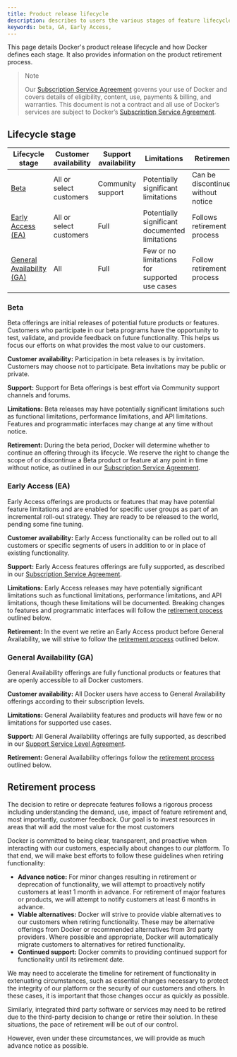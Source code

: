 ```yaml
---
title: Product release lifecycle
description: describes to users the various stages of feature lifecycle from beta to GA.
keywords: beta, GA, Early Access, 
---
```


This page details Docker's product release lifecycle and how Docker defines each stage. It also provides information on the product retirement process. 

>Note
>
>Our [Subscription Service Agreement](https://www.docker.com/legal/docker-subscription-service-agreement) governs your use of Docker and covers details of eligibility, content, use, payments & billing, and warranties. This document is not a contract and all use of Docker’s services are subject to Docker’s [Subscription Service Agreement](https://www.docker.com/legal/docker-subscription-service-agreement).

## Lifecycle stage

| Lifecycle stage  | Customer availability | Support availability | Limitations | Retirement |
| --- | --- | ---- | ---| ---|
|[Beta](#beta) | All or select customers | Community support | Potentially significant limitations | Can be discontinued without notice |
| [Early Access (EA)](#early-access-ea) | All or select customers | Full | Potentially significant documented limitations | Follows retirement process |
| [General Availability (GA)](#general-availability-ga) | All | Full | Few or no limitations for supported use cases | Follow retirement process |

### Beta

Beta offerings are initial releases of potential future products or features. Customers who participate in our beta programs have the opportunity to test, validate, and provide feedback on future functionality. This helps us focus our efforts on what provides the most value to our customers.

**Customer availability:** Participation in beta releases is by invitation. Customers may choose not to participate. Beta invitations may be public or private.

**Support:** Support for Beta offerings is best effort via Community support channels and forums.

**Limitations:** Beta releases may have potentially significant limitations such as functional limitations, performance limitations, and API limitations. Features and programmatic interfaces may change at any time without notice.

**Retirement:** During the beta period, Docker will determine whether to continue an offering through its lifecycle. We reserve the right to change the scope of or discontinue a Beta product or feature at any point in time without notice, as outlined in our [Subscription Service Agreement](https://www.docker.com/legal/docker-subscription-service-agreement).

### Early Access (EA)

Early Access offerings are products or features that may have potential feature limitations and are enabled for specific user groups as part of an incremental roll-out strategy. They are ready to be released to the world, pending some fine tuning.

**Customer availability:** Early Access functionality can be rolled out to all customers or specific segments of users in addition to or in place of existing functionality.

**Support:** Early Access features offerings are fully supported, as described in our [Subscription Service Agreement](https://www.docker.com/legal/docker-subscription-service-agreement).

**Limitations:** Early Access releases may have potentially significant limitations such as functional limitations, performance limitations, and API limitations, though these limitations will be documented. Breaking changes to features and programmatic interfaces will follow the [retirement process](#retirement-process) outlined below.

**Retirement:** In the event we retire an Early Access product before General Availability, we will strive to follow the [retirement process](#retirement-process) outlined below.

### General Availability (GA)

General Availability offerings are fully functional products or features that are openly accessible to all Docker customers.

**Customer availability:** All Docker users have access to General Availability offerings according to their subscription levels.

**Limitations:** General Availability features and products will have few or no limitations for supported use cases.

**Support:** All General Availability offerings are fully supported, as described in our [Support Service Level Agreement](https://www.docker.com/wp-content/uploads/2022/03/Docker-Support-SLA.pdf).

**Retirement:** General Availability offerings follow the [retirement process](#retirement-process) outlined below.


## Retirement process 

The decision to retire or deprecate features follows a rigorous process including understanding the demand, use, impact of feature retirement and, most importantly, customer feedback. Our goal is to invest resources in areas that will add the most value for the most customers

Docker is committed to being clear, transparent, and proactive when interacting with our customers, especially about changes to our platform. To that end, we will make best efforts to follow these guidelines when retiring functionality:

- **Advance notice:** For minor changes resulting in retirement or deprecation of functionality, we will attempt to proactively notify customers at least 1 month in advance. For retirement of major features or products, we will attempt to notify customers at least 6 months in advance.
- **Viable alternatives:** Docker will strive to provide viable alternatives to our customers when retiring functionality. These may be alternative offerings from Docker or recommended alternatives from 3rd party providers. Where possible and appropriate, Docker will automatically migrate customers to alternatives for retired functionality.
- **Continued support:** Docker commits to providing continued support for functionality until its retirement date.

We may need to accelerate the timeline for retirement of functionality in extenuating circumstances, such as essential changes necessary to protect the integrity of our platform or the security of our customers and others. In these cases, it is important that those changes occur as quickly as possible.

Similarly, integrated third party software or services may need to be retired due to the third-party decision to change or retire their solution. In these situations, the pace of retirement will be out of our control.

However, even under these circumstances, we will provide as much advance notice as possible.


